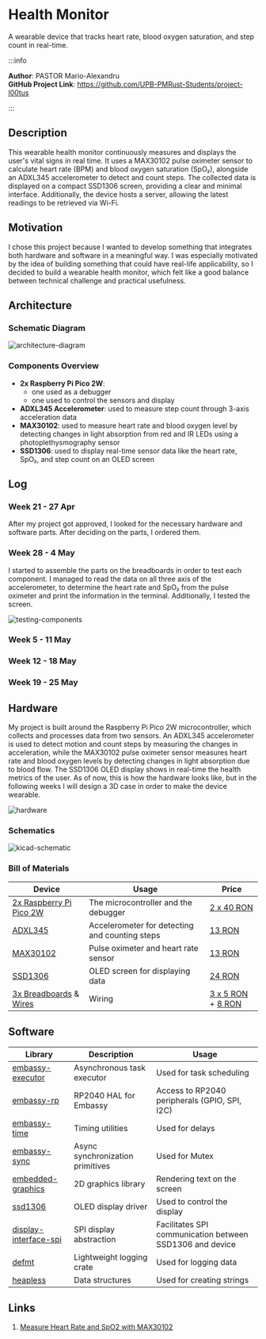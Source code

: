 # Health Monitor
A wearable device that tracks heart rate, blood oxygen saturation, and step count in real-time.

:::info 

**Author**: PASTOR Mario-Alexandru \
**GitHub Project Link**: https://github.com/UPB-PMRust-Students/project-l00tus

:::

## Description

This wearable health monitor continuously measures and displays the user's vital signs in real time. It uses a MAX30102 pulse oximeter sensor to calculate heart rate (BPM) and blood oxygen saturation (SpO₂), alongside an ADXL345 accelerometer to detect and count steps. The collected data is displayed on a compact SSD1306 screen, providing a clear and minimal interface. Additionally, the device hosts a server, allowing the latest readings to be retrieved via Wi-Fi.

## Motivation

I chose this project because I wanted to develop something that integrates both hardware and software in a meaningful way. I was especially motivated by the idea of building something that could have real-life applicability, so I decided to build a wearable health monitor, which felt like a good balance between technical challenge and practical usefulness.

## Architecture

### Schematic Diagram

![architecture-diagram](assets/architecture_diagram.svg)

### Components Overview

- **2x Raspberry Pi Pico 2W**:
    - one used as a debugger
    - one used to control the sensors and display
- **ADXL345 Accelerometer**: used to measure step count through 3-axis acceleration data
- **MAX30102**: used to measure heart rate and blood oxygen level by detecting changes in light absorption from red and IR LEDs using a photoplethysmography sensor 
- **SSD1306**: used to display real-time sensor data like the heart rate, SpO₂, and step count on an OLED screen

## Log

### Week 21 - 27 Apr
After my project got approved, I looked for the necessary hardware and software parts. After deciding on the parts, I ordered them.

### Week 28 - 4 May
I started to assemble the parts on the breadboards in order to test each component. I managed to read the data on all three axis of the accelerometer, to determine the heart rate and SpO₂ from the pulse oximeter and print the information in the terminal. Additionally, I tested the screen.

![testing-components](assets/week10_update.webp)

### Week 5 - 11 May

### Week 12 - 18 May

### Week 19 - 25 May

## Hardware

My project is built around the Raspberry Pi Pico 2W microcontroller, which collects and processes data from two sensors. An ADXL345 accelerometer is used to detect motion and count steps by measuring the changes in acceleration, while the MAX30102 pulse oximeter sensor measures heart rate and blood oxygen levels by detecting changes in light absorption due to blood flow. The SSD1306 OLED display shows in real-time the health metrics of the user. As of now, this is how the hardware looks like, but in the following weeks I will design a 3D case in order to make the device wearable.

![hardware](assets/hardware1.webp)

### Schematics

![kicad-schematic](assets/kicad_schematic.webp)

### Bill of Materials

| Device | Usage | Price |
|--------|--------|-------|
| [2x Raspberry Pi Pico 2W](https://www.raspberrypi.com/documentation/microcontrollers/raspberry-pi-pico.html) | The microcontroller and the debugger | [2 x 40 RON](https://www.optimusdigital.ro/en/raspberry-pi-boards/13327-raspberry-pi-pico-2-w.html) |
| [ADXL345](https://www.analog.com/media/en/technical-documentation/data-sheets/adxl345.pdf) | Accelerometer for detecting and counting steps | [13 RON](https://www.optimusdigital.ro/en/inertial-sensors/97-adxl345-tripple-axis-accelerometer.html) |
| [MAX30102](https://www.analog.com/media/en/technical-documentation/data-sheets/max30102.pdf) | Pulse oximeter and heart rate sensor | [13 RON](https://www.robofun.ro/breakout-senzor-ritm-cardiac-gy-max30102-arduino.html) |
| [SSD1306](http://www.lcdwiki.com/res/MSP096X/0.96inch_OLED_SPI_Module_MSP096X_User_Manual_EN.pdf) | OLED screen for displaying data | [24 RON](https://www.optimusdigital.ro/en/lcds/194-yellow-and-blue-096-oled-module-128x64-px.html) |
| [3x Breadboards](https://www.optimusdigital.ro/en/breadboards/44-400p-hq-breadboard.html) & [Wires](https://www.optimusdigital.ro/en/158-wires) | Wiring | [3 x 5 RON](https://www.optimusdigital.ro/en/breadboards/44-400p-hq-breadboard.html) + [8 RON](https://www.optimusdigital.ro/en/158-wires) |

## Software

| Library | Description | Usage |
|---------|-------------|-------|
| [embassy-executor](https://crates.io/crates/embassy-executor) | Asynchronous task executor | Used for task scheduling |
| [embassy-rp](https://crates.io/crates/embassy-rp) | RP2040 HAL for Embassy | Access to RP2040 peripherals (GPIO, SPI, I2C) |
| [embassy-time](https://crates.io/crates/embassy-time) | Timing utilities | Used for delays |
| [embassy-sync](https://crates.io/crates/embassy-sync) | Async synchronization primitives | Used for Mutex |
| [embedded-graphics](https://github.com/embedded-graphics/embedded-graphics) | 2D graphics library | Rendering text on the screen |
| [ssd1306](https://crates.io/crates/ssd1306) | OLED display driver | Used to control the display |
| [display-interface-spi](https://crates.io/crates/display-interface-spi) | SPI display abstraction | Facilitates SPI communication between SSD1306 and device |
| [defmt](https://crates.io/crates/defmt) | Lightweight logging crate | Used for logging data |
| [heapless](https://crates.io/crates/heapless) | Data structures | Used for creating strings |

## Links

1. [Measure Heart Rate and SpO2 with MAX30102](https://projecthub.arduino.cc/SurtrTech/measure-heart-rate-and-spo2-with-max30102-eb4f74)